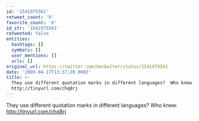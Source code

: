 ```yaml
---
id: '1541975561'
retweet_count: '0'
favorite_count: '0'
id_str: '1541975561'
retweeted: false
entities:
  hashtags: []
  symbols: []
  user_mentions: []
  urls: []
original_url: https://twitter.com/benbalter/status/1541975561
date: '2009-04-17T13:37:20.000Z'
title: >-
  They use different quotation marks in different languages?  Who knew. 
  http://tinyurl.com/chq8rj
---
```


They use different quotation marks in different languages?  Who knew.  http://tinyurl.com/chq8rj